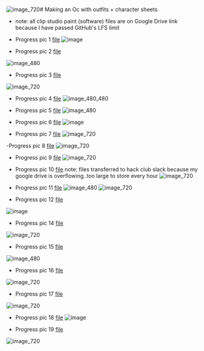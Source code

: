 ![image_720](https://github.com/user-attachments/assets/2e1b18c7-3ff2-4361-8cbd-6b98b9bd0acd)# Making an Oc with outfits + character sheets
- note: all clip studio paint (software) files are on Google Drive link because I have passed GitHub's LFS limit
- Progress pic 1 [file](https://drive.google.com/file/d/1sCzuZhJfHzOlbiw4lISmkVSWWoqVYGiV/view?usp=sharing)
![image](https://github.com/user-attachments/assets/70c24812-ad72-4e5b-a505-6ffba9e5f538)

- Progress pic 2 [file](https://drive.google.com/file/d/1mw2E-ARAw6xM1bofbMwjecrmZrx1CBLY/view?usp=sharing)

![image_480](https://github.com/user-attachments/assets/da949ded-12f3-40f8-91d7-4131ee3e3048)

- Progress pic 3 [file](https://drive.google.com/file/d/1yWNvDpzR4HLRQ84rVWSYAs3k6kDSDaKf/view?usp=sharing)

![image_720](https://github.com/user-attachments/assets/ed7e2bd7-58e9-4799-b2e1-810edf48615e)

- Progress pic 4 [file](https://drive.google.com/file/d/1Ry7L_VfVq7NZXs8XfBALqB5Krw5bEkoJ/view?usp=sharing)
![image_480_480](https://github.com/user-attachments/assets/dfe6b270-dbf6-4c3c-9701-0f60be3ab457)

- Progress pic 5 [file](https://drive.google.com/file/d/1Nh_RqFXuu6OtZZ9xtoZUNGiBsHUuucMK/view?usp=sharing)
![image_480](https://github.com/user-attachments/assets/654c3552-5b9e-4d57-9192-3cec23acb27e)

- Progress pic 6 [file](https://drive.google.com/file/d/1PbSIQYsJbaan-bmleX9wuzr_5ZybHV4W/view?usp=sharing)
![image](https://github.com/user-attachments/assets/f612a259-db60-4749-9005-da45dea6fc42)

- Progress pic 7 [file](https://drive.google.com/file/d/1Cx4Y2XMZTewXM5jLuM19M-O7pUJDfQ9V/view?usp=sharing) 
![image_720](https://github.com/user-attachments/assets/86d945ea-a277-4832-ac9c-4f19baf52c77)

-Progress pic 8 [file](https://drive.google.com/file/d/1HssxnzYUjZ858KP2lsRfTZeOYMRYkGLq/view?usp=sharing)
![image_720](https://github.com/user-attachments/assets/3b9a6ed5-aa83-4f5a-b703-273bd8b91547)

- Progress pic 9 [file](https://drive.google.com/file/d/1rg--64dT_tDVfDm-M2ZgUGCir7JnbInU/view?usp=sharing)
![image_720](https://github.com/user-attachments/assets/f20d70ad-2eb8-4dd2-bfbe-224719dd1c1e)

- Progress pic 10 [file](https://hackclub.slack.com/files/U0594US6E73/F07CF0UTG3X/character_sheet.clip) note: files transferred to hack club slack because my google drive is overflowing..too large to store every hour
![image_720](https://github.com/user-attachments/assets/43463e46-fea3-482b-9c01-3ba0649a5ac0)

- Progress pic 11 [file](https://hackclub.slack.com/files/U0594US6E73/F07DJ579RLG/character_sheet.clip)
![image_480](https://github.com/user-attachments/assets/63f901a4-1784-4f68-bfd4-e6c69140c511) 
![image_720](https://github.com/user-attachments/assets/f6abe62b-07a4-4e0a-9478-47d98fc1f93a)

- Progress pic 12 [file](https://hackclub.slack.com/files/U0594US6E73/F07EE1D0WG3/character_sheet.clip)

![image](https://github.com/user-attachments/assets/115e22bc-fc83-472f-ace6-f34efe9a0792)

- Progress pic 14 [file](https://hackclub.slack.com/files/U0594US6E73/F07EEAJP1HQ/character_sheet.clip)

![image_720](https://github.com/user-attachments/assets/8a9640db-a95f-415e-94c9-86f3ae5f4581)

- Progress pic 15 [file](https://hackclub.slack.com/files/U0594US6E73/F07ETK6EWTT/character_sheet.clip)

![image_480](https://github.com/user-attachments/assets/fa3758c7-8def-4b32-93de-b3b670a9540f)

- Progress pic 16 [file](https://hackclub.slack.com/files/U0594US6E73/F07ETRJGVK3/character_sheet.clip)

![image_720](https://github.com/user-attachments/assets/28c8bcc8-81f5-4720-b0d1-9724912cbd9d)

- Progress pic 17 [file](https://hackclub.slack.com/files/U0594US6E73/F07EH6ZRCG5/character_sheet.clip)

![image_720](https://github.com/user-attachments/assets/9260a04f-69c0-4ece-9774-02161b8843ac)

- Progress pic 18 [file](https://hackclub.slack.com/files/U0594US6E73/F07EL7ZBEJX/character_sheet.clip) 
![image](https://github.com/user-attachments/assets/bf12da75-db36-4ce2-99e5-9bc8afad0e4a)

- Progress pic 19 [file](https://hackclub.slack.com/files/U0594US6E73/F07EDTPT8AJ/character_sheet.clip)

 ![image_720](https://github.com/user-attachments/assets/587547c4-fb33-45c9-98d3-ee639a398294)
